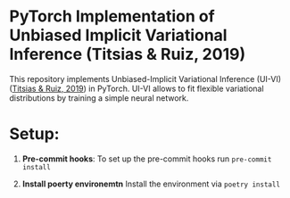 # PyTorch Implementation of Unbiased Implicit Variational Inference (Titsias \& Ruiz, 2019)

This repository implements Unbiased-Implicit Variational Inference (UI-VI) ([Titsias \& Ruiz, 2019](https://proceedings.mlr.press/v89/titsias19a/titsias19a.pdf)) in PyTorch.
UI-VI allows to fit flexible variational distributions by training a simple neural network.

# Setup:
1. **Pre-commit hooks**: To set up the pre-commit hooks run
```pre-commit install```

2. **Install poerty environemtn** Install the environment via 
```poetry install```
